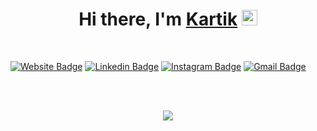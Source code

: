 <h3 align="center">

</h3>
<br />
<div align="center">
   <h1>Hi there, I'm <a href="https://github.com/kartikdangi">Kartik</a> <img src="https://media.giphy.com/media/hvRJCLFzcasrR4ia7z/giphy.gif" width="25px"> </h1>
</div>
<br/>

[![Website Badge](https://img.shields.io/badge/-Kartik-Portfolio-teal?style=flat-square&url=https://github.com/kartikdangi)](https://github.com/kartikdangi)
[![Linkedin Badge](https://img.shields.io/badge/-Kartik.linkedin-blue?style=flat-square&logo=Linkedin&logoColor=white&link=https://www.linkedin.com/in/pradyumn-jain-33b071189/)](https://www.linkedin.com/in/pradyumn-jain-33b071189/)
[![Instagram Badge](https://img.shields.io/badge/-Kartik.instagram-purple?style=flat-square&logo=instagram&logoColor=white&link=https://www.instagram.com/kartik_dan.gi/)](https://www.instagram.com/pradyumn_25/)
[![Gmail Badge](https://img.shields.io/badge/-Kartik.gmail-c14438?style=flat-square&logo=Gmail&logoColor=white&link=mailto:kartikdangi26@gmail.com)](mailto:pradyumn25jain@gmail.com)

<br/>
<br/>

<p align="center">
  <img alig src="https://github-profile-trophy.vercel.app/?username=pradyumnjain&margin-w=35&theme=nord&rank=SSS,SS,S,AAA,AA,A,B,C" />
</p>
